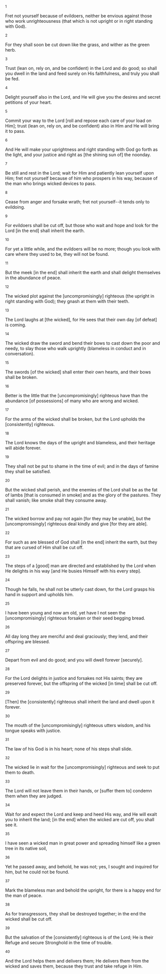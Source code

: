 <sup>1</sup> 

Fret not yourself because of evildoers, neither be envious against those who work unrighteousness (that which is not upright or in right standing with God). 

<sup>2</sup> 

For they shall soon be cut down like the grass, and wither as the green herb. 

<sup>3</sup> 

Trust (lean on, rely on, and be confident) in the Lord and do good; so shall you dwell in the land and feed surely on His faithfulness, and truly you shall be fed. 

<sup>4</sup> 

Delight yourself also in the Lord, and He will give you the desires and secret petitions of your heart. 

<sup>5</sup> 

Commit your way to the Lord [roll and repose each care of your load on Him]; trust (lean on, rely on, and be confident) also in Him and He will bring it to pass. 

<sup>6</sup> 

And He will make your uprightness and right standing with God go forth as the light, and your justice and right as [the shining sun of] the noonday. 

<sup>7</sup> 

Be still and rest in the Lord; wait for Him and patiently lean yourself upon Him; fret not yourself because of him who prospers in his way, because of the man who brings wicked devices to pass. 

<sup>8</sup> 

Cease from anger and forsake wrath; fret not yourself--it tends only to evildoing. 

<sup>9</sup> 

For evildoers shall be cut off, but those who wait and hope and look for the Lord [in the end] shall inherit the earth. 

<sup>10</sup> 

For yet a little while, and the evildoers will be no more; though you look with care where they used to be, they will not be found. 

<sup>11</sup> 

But the meek [in the end] shall inherit the earth and shall delight themselves in the abundance of peace. 

<sup>12</sup> 

The wicked plot against the [uncompromisingly] righteous (the upright in right standing with God); they gnash at them with their teeth. 

<sup>13</sup> 

The Lord laughs at [the wicked], for He sees that their own day [of defeat] is coming. 

<sup>14</sup> 

The wicked draw the sword and bend their bows to cast down the poor and needy, to slay those who walk uprightly (blameless in conduct and in conversation). 

<sup>15</sup> 

The swords [of the wicked] shall enter their own hearts, and their bows shall be broken. 

<sup>16</sup> 

Better is the little that the [uncompromisingly] righteous have than the abundance [of possessions] of many who are wrong and wicked. 

<sup>17</sup> 

For the arms of the wicked shall be broken, but the Lord upholds the [consistently] righteous. 

<sup>18</sup> 

The Lord knows the days of the upright and blameless, and their heritage will abide forever. 

<sup>19</sup> 

They shall not be put to shame in the time of evil; and in the days of famine they shall be satisfied. 

<sup>20</sup> 

But the wicked shall perish, and the enemies of the Lord shall be as the fat of lambs [that is consumed in smoke] and as the glory of the pastures. They shall vanish; like smoke shall they consume away. 

<sup>21</sup> 

The wicked borrow and pay not again [for they may be unable], but the [uncompromisingly] righteous deal kindly and give [for they are able]. 

<sup>22</sup> 

For such as are blessed of God shall [in the end] inherit the earth, but they that are cursed of Him shall be cut off. 

<sup>23</sup> 

The steps of a [good] man are directed and established by the Lord when He delights in his way [and He busies Himself with his every step]. 

<sup>24</sup> 

Though he falls, he shall not be utterly cast down, for the Lord grasps his hand in support and upholds him. 

<sup>25</sup> 

I have been young and now am old, yet have I not seen the [uncompromisingly] righteous forsaken or their seed begging bread. 

<sup>26</sup> 

All day long they are merciful and deal graciously; they lend, and their offspring are blessed. 

<sup>27</sup> 

Depart from evil and do good; and you will dwell forever [securely]. 

<sup>28</sup> 

For the Lord delights in justice and forsakes not His saints; they are preserved forever, but the offspring of the wicked [in time] shall be cut off. 

<sup>29</sup> 

[Then] the [consistently] righteous shall inherit the land and dwell upon it forever. 

<sup>30</sup> 

The mouth of the [uncompromisingly] righteous utters wisdom, and his tongue speaks with justice. 

<sup>31</sup> 

The law of his God is in his heart; none of his steps shall slide. 

<sup>32</sup> 

The wicked lie in wait for the [uncompromisingly] righteous and seek to put them to death. 

<sup>33</sup> 

The Lord will not leave them in their hands, or [suffer them to] condemn them when they are judged. 

<sup>34</sup> 

Wait for and expect the Lord and keep and heed His way, and He will exalt you to inherit the land; [in the end] when the wicked are cut off, you shall see it. 

<sup>35</sup> 

I have seen a wicked man in great power and spreading himself like a green tree in its native soil, 

<sup>36</sup> 

Yet he passed away, and behold, he was not; yes, I sought and inquired for him, but he could not be found. 

<sup>37</sup> 

Mark the blameless man and behold the upright, for there is a happy end for the man of peace. 

<sup>38</sup> 

As for transgressors, they shall be destroyed together; in the end the wicked shall be cut off. 

<sup>39</sup> 

But the salvation of the [consistently] righteous is of the Lord; He is their Refuge and secure Stronghold in the time of trouble. 

<sup>40</sup> 

And the Lord helps them and delivers them; He delivers them from the wicked and saves them, because they trust and take refuge in Him.